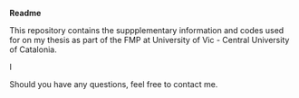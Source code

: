 **Readme**

This repository contains the suppplementary information and codes used for on my thesis as part of the FMP at University of Vic - Central University of Catalonia.

I

Should you have any questions, feel free to contact me.
